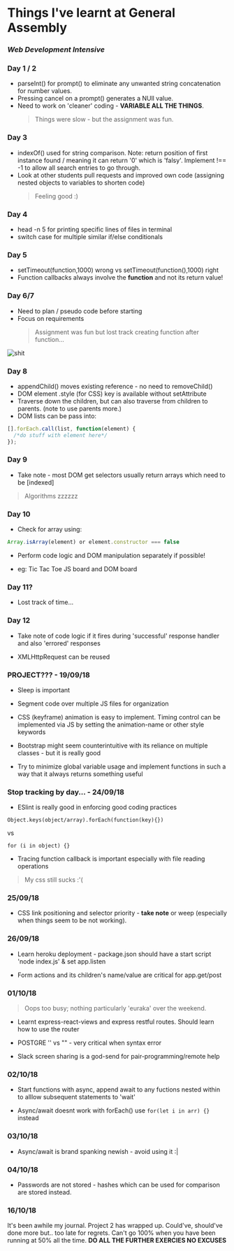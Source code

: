 # Things I've learnt at General Assembly

### _Web Development Intensive_

### Day 1 / 2

- parseInt() for prompt() to eliminate any unwanted string concatenation for number values.
- Pressing cancel on a prompt() generates a NUll value.
- Need to work on 'cleaner' coding - **VARIABLE ALL THE THINGS**.
  > Things were slow - but the assignment was fun.

### Day 3

- indexOf() used for string comparison. Note: return position of first instance found / meaning it can return '0' which is 'falsy'. Implement !== -1 to allow all search entries to go through.
- Look at other students pull requests and improved own code (assigning nested objects to variables to shorten code)
  > Feeling good :)

### Day 4

- head -n 5 for printing specific lines of files in terminal
- switch case for multiple similar if/else conditionals

### Day 5

- setTimeout(function,1000) wrong vs setTimeout(function(),1000) right
- Function callbacks always involve the **function** and not its return value!

### Day 6/7

- Need to plan / pseudo code before starting
- Focus on requirements
  > Assignment was fun but lost track creating function after function...

![shit](https://media.giphy.com/media/26tnnpcYVRNJGlHy0/giphy.gif)

### Day 8

- appendChild() moves existing reference - no need to removeChild()
- DOM element .style (for CSS) key is available without setAttribute
- Traverse down the children, but can also traverse from children to parents. (note to use parents more.)
- DOM lists can be pass into:

```javascript
[].forEach.call(list, function(element) {
  /*do stuff with element here*/
});
```

### Day 9

- Take note - most DOM get selectors usually return arrays which need to be [indexed]

> Algorithms zzzzzz

### Day 10

- Check for array using:

```javascript
Array.isArray(element) or element.constructor === false
```

- Perform code logic and DOM manipulation separately if possible!

- eg: Tic Tac Toe JS board and DOM board

### Day 11?

- Lost track of time...

### Day 12

- Take note of code logic if it fires during 'successful' response handler and also 'errored' responses

- XMLHttpRequest can be reused

### PROJECT??? - 19/09/18

- Sleep is important

- Segment code over multiple JS files for organization

- CSS (keyframe) animation is easy to implement. Timing control can be implemented via JS by setting the animation-name or other style keywords

- Bootstrap might seem counterintuitive with its reliance on multiple classes - but it is really good

- Try to minimize global variable usage and implement functions in such a way that it always returns something useful

### Stop tracking by day... - 24/09/18

- ESlint is really good in enforcing good coding practices

```
Object.keys(object/array).forEach(function(key){})
```

vs

```
for (i in object) {}
```

- Tracing function callback is important especially with file reading operations

> My css still sucks :'(

### 25/09/18

- CSS link positioning and selector priority - **take note** or weep (especially when things seem to be not working).

### 26/09/18

- Learn heroku deployment - package.json should have a start script 'node index.js' & set app.listen

- Form actions and its children's name/value are critical for app.get/post

### 01/10/18

> Oops too busy; nothing particularly 'euraka' over the weekend.

- Learnt express-react-views and express restful routes. Should learn how to use the router

- POSTGRE '' vs "" - very critical when syntax error

- Slack screen sharing is a god-send for pair-programming/remote help

### 02/10/18

- Start functions with async, append await to any fuctions nested within to alllow subsequent statements to 'wait'

- Async/await doesnt work with forEach() use ```for(let i in arr) {}``` instead

### 03/10/18

- Async/await is brand spanking newish - avoid using it :|

### 04/10/18

- Passwords are not stored - hashes which can be used for comparison are stored instead.

### 16/10/18

It's been awhile my journal. Project 2 has wrapped up. Could've, should've done more but.. too late for regrets. Can't go 100% when you have been running at 50% all the time. **DO ALL THE FURTHER EXERCIES NO EXCUSES**
